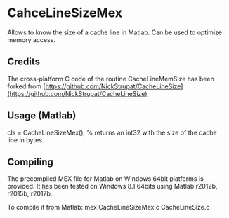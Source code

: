 CahceLineSizeMex
================
Allows to know the size of a cache line in Matlab.
Can be used to optimize memory access.

## Credits
The cross-platform C code of the routine CacheLineMemSize has been forked from [https://github.com/NickStrupat/CacheLineSize](https://github.com/NickStrupat/CacheLineSize)

## Usage (Matlab)

cls = CacheLineSizeMex(); % returns an int32 with the size of the cache line in bytes.

## Compiling
The precompiled MEX file for Matlab on Windows 64bit platforms is provided.
It has been tested on Windows 8.1 64bits using Matlab r2012b, r2015b, r2017b.

To compile it from Matlab:
mex CacheLineSizeMex.c CacheLineSize.c

